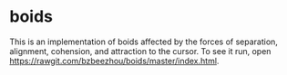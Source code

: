 boids
=====
This is an implementation of boids affected by the forces of separation, alignment, cohension, and attraction to the cursor.
To see it run, open https://rawgit.com/bzbeezhou/boids/master/index.html.
